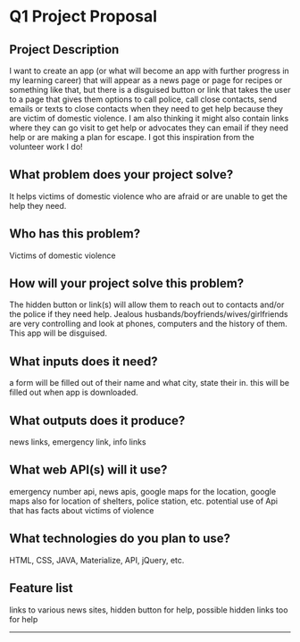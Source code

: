 # Q1 Project Proposal


## Project Description
I want to create an app (or what will become an app with further progress in my learning career) that will appear as a news page or page for recipes or something like that, but there is a disguised button or link that takes the user to a page that gives them options to call police, call close contacts, send emails or texts to close contacts when they need to get help because they are victim of domestic violence. I am also thinking it might also contain links where they can go visit to get help or advocates they can email if they need help or are making a plan for escape. I got this inspiration from the volunteer work I do!

## What problem does your project solve?
It helps victims of domestic violence who are afraid or are unable to get the help they need.

## Who has this problem?
Victims of domestic violence

## How will your project solve this problem?
The hidden button or link(s) will allow them to reach out to contacts and/or the police if they need help. Jealous husbands/boyfriends/wives/girlfriends are very controlling and look at phones, computers and the history of them. This app will be disguised.

## What inputs does it need?
a form will be filled out of their name and what city, state their in. this will be filled out when app is downloaded.

## What outputs does it produce?
news links, emergency link, info links

## What web API(s) will it use?
emergency number api, news apis, google maps for the location, google maps also for location of shelters, police station, etc. potential use of Api that has facts about victims of violence

## What technologies do you plan to use?
HTML, CSS, JAVA, Materialize, API, jQuery, etc.

## Feature list
links to various news sites, hidden button for help, possible hidden links too for help

---------------------------------------------------------------------------------------------
